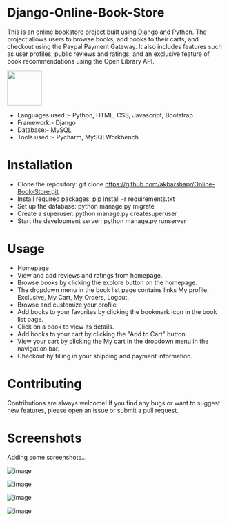 # Django-Online-Book-Store

This is an online bookstore project built using Django and Python. The project allows users to browse books, add books to their carts, and checkout using the Paypal Payment Gateway. It also includes features such as user profiles, public reviews and ratings, and an exclusive feature of book recommendations using the Open Library API. 

<img src="https://media.giphy.com/media/Vl15J2CSrxChJff5qT/giphy.gif" width=80 height=80>

- Languages used :- Python, HTML, CSS, Javascript, Bootstrap
- Framework:- Django
- Database:- MySQL
- Tools used :- Pycharm, MySQLWorkbench
 
# Installation
- Clone the repository: git clone https://github.com/akbarshapr/Online-Book-Store.git
- Install required packages: pip install -r requirements.txt
- Set up the database: python manage.py migrate
- Create a superuser: python manage.py createsuperuser
- Start the development server: python manage.py runserver

# Usage
- Homepage
- View and add reviews and ratings from homepage.
- Browse books by clicking the explore button on the homepage.
- The dropdown menu in the book list page contains links My profile, Exclusive, My Cart, My Orders, Logout.
- Browse and customize your profile
- Add books to your favorites by clicking the bookmark icon in the book list page.
- Click on a book to view its details.
- Add books to your cart by clicking the "Add to Cart" button.
- View your cart by clicking the My cart in the dropdown menu in the navigation bar.
- Checkout by filling in your shipping and payment information.

# Contributing

Contributions are always welcome! If you find any bugs or want to suggest new features, please open an issue or submit a pull request.

# Screenshots

Adding some screenshots...

![image](https://user-images.githubusercontent.com/102457528/229275657-3ecb447d-9ef8-4a2d-a11f-4cdeb7eca737.png)

![image](https://user-images.githubusercontent.com/102457528/229275650-e98e0f27-a1f6-4e2d-b3b8-bfc3efd41627.png)

![image](https://user-images.githubusercontent.com/102457528/229275684-45468f5a-510f-456d-ab60-2d05e91f7bef.png)

![image](https://user-images.githubusercontent.com/102457528/229275701-03b66a6f-9611-4350-b23c-392355f8468f.png)

